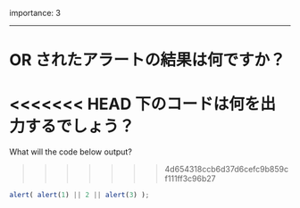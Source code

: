 importance: 3

---

# OR されたアラートの結果は何ですか？

<<<<<<< HEAD
下のコードは何を出力するでしょう？
=======
What will the code below output?
>>>>>>> 4d654318ccb6d37d6cefc9b859cf111ff3c96b27

```js
alert( alert(1) || 2 || alert(3) );
```
